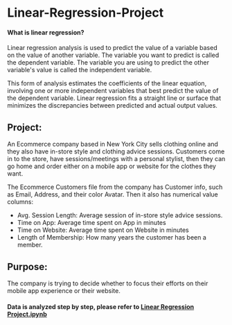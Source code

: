 # Linear-Regression-Project


#### What is linear regression? 
 
Linear regression analysis is used to predict the value of a variable based on the value of another variable. The variable you want to predict is called the dependent variable. The variable you are using to predict the other variable's value is called the independent variable.

This form of analysis estimates the coefficients of the linear equation, involving one or more independent variables that best predict the value of the dependent variable. Linear regression fits a straight line or surface that minimizes the discrepancies between predicted and actual output values. 

## Project:
An Ecommerce company based in New York City sells clothing online and they also have in-store style and clothing advice sessions. Customers come in to the store, have sessions/meetings with a personal stylist, then they can go home and order either on a mobile app or website for the clothes they want.

The Ecommerce Customers file from the company has Customer info, such as Email, Address, and their color Avatar. Then it also has numerical value columns:

* Avg. Session Length: Average session of in-store style advice sessions.
* Time on App: Average time spent on App in minutes
* Time on Website: Average time spent on Website in minutes
* Length of Membership: How many years the customer has been a member.

## Purpose:
The company is trying to decide whether to focus their efforts on their mobile app experience or their website.

#### Data is analyzed step by step, please refer to [Linear Regression Project.ipynb](https://github.com/Maryam-Hosseini91/Linear-Regression-Project/blob/main/Linear%20Regression%20Project.ipynb)
